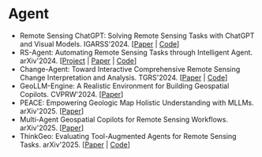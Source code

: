 # Agent

- Remote Sensing ChatGPT: Solving Remote Sensing Tasks with ChatGPT and Visual Models. IGARSS'2024. [[Paper](https://ieeexplore.ieee.org/abstract/document/10640736/) | [Code](https://github.com/HaonanGuo/Remote-Sensing-ChatGPT)]
- RS-Agent: Automating Remote Sensing Tasks through Intelligent Agent. arXiv'2024. [[Project](https://intellisensing.github.io/RS-Agent/) | [Paper](https://arxiv.org/abs/2406.07089) | [Code](https://github.com/IntelliSensing/RS-Agent)]
- Change-Agent: Toward Interactive Comprehensive Remote Sensing Change Interpretation and Analysis. TGRS'2024. [[Paper](https://ieeexplore.ieee.org/document/10591792) | [Code](https://github.com/Chen-Yang-Liu/Change-Agent)]
- GeoLLM-Engine: A Realistic Environment for Building Geospatial Copilots. CVPRW'2024. [[Paper](https://openaccess.thecvf.com/content/CVPR2024W/EarthVision/html/Singh_GeoLLM-Engine_A_Realistic_Environment_for_Building_Geospatial_Copilots_CVPRW_2024_paper.html)]
- PEACE: Empowering Geologic Map Holistic Understanding with MLLMs. arXiv'2025. [[Paper](https://arxiv.org/abs/2501.06184)]
- Multi-Agent Geospatial Copilots for Remote Sensing Workflows. arXiv'2025. [[Paper](https://arxiv.org/abs/2501.16254)]
- ThinkGeo: Evaluating Tool-Augmented Agents for Remote Sensing Tasks. arXiv'2025. [[Paper](https://arxiv.org/abs//2505.23752) | [Code](https://github.com/mbzuai-oryx/ThinkGeo)]
